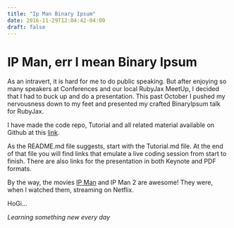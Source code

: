 ```yaml
---
title: "Ip Man Binary Ipsum"
date: 2016-11-29T12:04:42-04:00
draft: false
---
```


# IP Man, err I mean Binary Ipsum

As an intravert, it is hard for me to do public speaking.  But after enjoying so many speakers at Conferences and our local RubyJax MeetUp, I decided that I had to buck up and do a presentation.  This past October I pushed my nervousness down to my feet and presented my crafted BinaryIpsum talk for RubyJax.

I have made the code repo, Tutorial and all related material available on Github at this [link](https://github.com/hogihung/binary_ipsum).

As the README.md file suggests, start with the Tutorial.md file.  At the end of that file you will find links that emulate a live coding session from start to finish.  There are also links for the presentation in both Keynote and PDF formats.

By the way, the movies [IP Man](https://en.wikipedia.org/wiki/Ip_Man_(film_series)) and IP Man 2 are awesome!  They were, when I watched them, streaming on Netflix.


HoGi...

*Learning something new every day*


